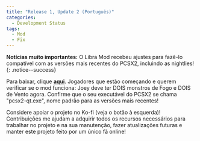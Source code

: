 ```yaml
---
title: "Release 1, Update 2 (Português)"
categories:
  - Development Status
tags:
  - Mod
  - Fix
---
```


**Notícias muito importantes:** O Libra Mod recebeu ajustes para fazê-lo compatível com as versões mais recentes do PCSX2, incluindo as nightlies!
{: .notice--success}

Para baixar, clique <a href="../../assets/Releases/Libra Mod - v0.8.4.zip">**aqui**</a>. Jogadores que estão começando e querem verificar se o mod funciona: Joey deve ter DOIS monstros de Fogo e DOIS de Vento agora. Confirme que o seu executável do PCSX2 se chama "pcsx2-qt.exe", nome padrão para as versões mais recentes!

Considere apoiar o projeto no Ko-fi (veja o botão à esquerda)! Contribuições me ajudam a adquirir todos os recursos necessários para trabalhar no projeto e na sua manutenção, fazer atualizações futuras e manter este projeto feito por um único fã online!

<script type='text/javascript' src='https://storage.ko-fi.com/cdn/widget/Widget_2.js'></script><script type='text/javascript'>kofiwidget2.init('Support Me on Ko-fi', '#000000', 'J3J146LLW');kofiwidget2.draw();</sc

